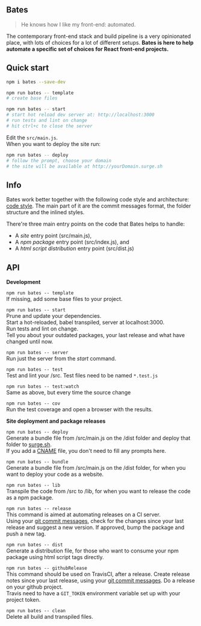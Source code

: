 
## Bates
> He knows how I like my front-end: automated.

The contemporary front-end stack and build pipeline is a very opinionated place, with lots of choices for a lot of different setups. **Bates is here to help automate a specific set of choices for React front-end projects.**

## Quick start

```sh
npm i bates --save-dev

npm run bates -- template
# create base files

npm run bates -- start
# start hot reload dev server at: http://localhost:3000
# run tests and lint on change
# hit ctrl+c to close the server
```

Edit the `src/main.js`.  
When you want to deploy the site run:

```sh
npm run bates -- deploy
# follow the prompt, choose your domain
# the site will be available at http://yourDomain.surge.sh
```

## Info

Bates work better together with the following code style and architecture: [code style](docs/style.md). The main part of it are the commit messages format, the folder structure and the inlined styles.

There're three main entry points on the code that Bates helps to handle:  
- A *site* entry point (src/main.js),
- A *npm package* entry point (src/index.js), and
- A *html script distribution* entry point (src/dist.js)

## API

**Development**

`npm run bates -- template`  
If missing, add some base files to your project.

`npm run bates -- start`  
Prune and update your dependencies.  
Start a hot-reloaded, babel transpiled, server at localhost:3000.  
Run tests and lint on change.  
Tell you about your outdated packages, your last release and what have changed until now.

`npm run bates -- server`  
Run just the server from the *start* command.

`npm run bates -- test`  
Test and lint your /src. Test files need to be named `*.test.js`

`npm run bates -- test:watch`  
Same as above, but every time the source change

`npm run bates -- cov`  
Run the test coverage and open a browser with the results.

**Site deployment and package releases**

`npm run bates -- deploy`  
Generate a bundle file from /src/main.js on the /dist folder and deploy that folder to [surge.sh](https://surge.sh/).  
If you add a [CNAME](https://surge.sh/help/remembering-a-domain) file, you don't need to fill any prompts here.

`npm run bates -- bundle`  
Generate a bundle file from /src/main.js on the /dist folder, for when you want to deploy your code as a website.

`npm run bates -- lib`  
Transpile the code from /src to /lib, for when you want to release the code as a npm package.

`npm run bates -- release`  
This command is aimed at automating releases on a CI server.  
Using your [git commit messages](docs/style.md#commit-messages), check for the changes since your last release and suggest a new version. If approved, bump the package and push a new tag.

`npm run bates -- dist`  
Generate a distribution file, for those who want to consume your npm package using html script tags directly.

`npm run bates -- githubRelease`  
This command should be used on TravisCI, after a release.
Create release notes since your last release, using your [git commit messages](docs/style.md#commit-messages). Do a release on your github project.  
Travis need to have a `GIT_TOKEN` environment variable set up with your project token.

`npm run bates -- clean`  
Delete all build and transpiled files.
